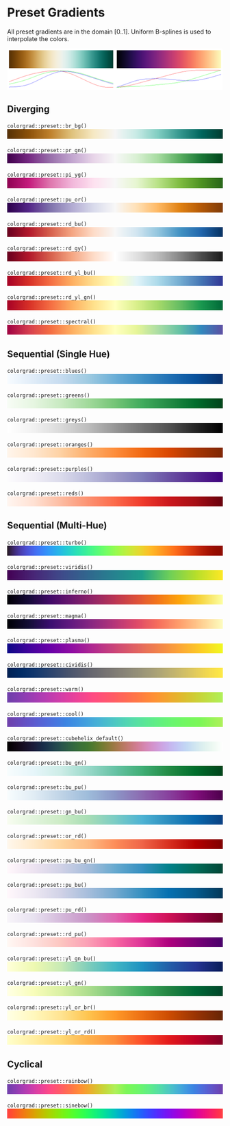 # Preset Gradients

All preset gradients are in the domain [0..1]. Uniform B-splines is used to interpolate the colors.

![img](docs/images/rgb-plot.png)

## Diverging

`colorgrad::preset::br_bg()`
![img](docs/images/preset/br_bg.png)

`colorgrad::preset::pr_gn()`
![img](docs/images/preset/pr_gn.png)

`colorgrad::preset::pi_yg()`
![img](docs/images/preset/pi_yg.png)

`colorgrad::preset::pu_or()`
![img](docs/images/preset/pu_or.png)

`colorgrad::preset::rd_bu()`
![img](docs/images/preset/rd_bu.png)

`colorgrad::preset::rd_gy()`
![img](docs/images/preset/rd_gy.png)

`colorgrad::preset::rd_yl_bu()`
![img](docs/images/preset/rd_yl_bu.png)

`colorgrad::preset::rd_yl_gn()`
![img](docs/images/preset/rd_yl_gn.png)

`colorgrad::preset::spectral()`
![img](docs/images/preset/spectral.png)

## Sequential (Single Hue)

`colorgrad::preset::blues()`
![img](docs/images/preset/blues.png)

`colorgrad::preset::greens()`
![img](docs/images/preset/greens.png)

`colorgrad::preset::greys()`
![img](docs/images/preset/greys.png)

`colorgrad::preset::oranges()`
![img](docs/images/preset/oranges.png)

`colorgrad::preset::purples()`
![img](docs/images/preset/purples.png)

`colorgrad::preset::reds()`
![img](docs/images/preset/reds.png)

## Sequential (Multi-Hue)

`colorgrad::preset::turbo()`
![img](docs/images/preset/turbo.png)

`colorgrad::preset::viridis()`
![img](docs/images/preset/viridis.png)

`colorgrad::preset::inferno()`
![img](docs/images/preset/inferno.png)

`colorgrad::preset::magma()`
![img](docs/images/preset/magma.png)

`colorgrad::preset::plasma()`
![img](docs/images/preset/plasma.png)

`colorgrad::preset::cividis()`
![img](docs/images/preset/cividis.png)

`colorgrad::preset::warm()`
![img](docs/images/preset/warm.png)

`colorgrad::preset::cool()`
![img](docs/images/preset/cool.png)

`colorgrad::preset::cubehelix_default()`
![img](docs/images/preset/cubehelix_default.png)

`colorgrad::preset::bu_gn()`
![img](docs/images/preset/bu_gn.png)

`colorgrad::preset::bu_pu()`
![img](docs/images/preset/bu_pu.png)

`colorgrad::preset::gn_bu()`
![img](docs/images/preset/gn_bu.png)

`colorgrad::preset::or_rd()`
![img](docs/images/preset/or_rd.png)

`colorgrad::preset::pu_bu_gn()`
![img](docs/images/preset/pu_bu_gn.png)

`colorgrad::preset::pu_bu()`
![img](docs/images/preset/pu_bu.png)

`colorgrad::preset::pu_rd()`
![img](docs/images/preset/pu_rd.png)

`colorgrad::preset::rd_pu()`
![img](docs/images/preset/rd_pu.png)

`colorgrad::preset::yl_gn_bu()`
![img](docs/images/preset/yl_gn_bu.png)

`colorgrad::preset::yl_gn()`
![img](docs/images/preset/yl_gn.png)

`colorgrad::preset::yl_or_br()`
![img](docs/images/preset/yl_or_br.png)

`colorgrad::preset::yl_or_rd()`
![img](docs/images/preset/yl_or_rd.png)

## Cyclical

`colorgrad::preset::rainbow()`
![img](docs/images/preset/rainbow.png)

`colorgrad::preset::sinebow()`
![img](docs/images/preset/sinebow.png)

